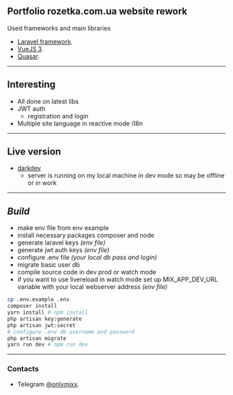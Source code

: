 ## Portfolio rozetka.com.ua website rework
Used frameworks and main libraries
- [Laravel framework](https://laravel.com).
- [VueJS 3](https://v3.vuejs.org/).
- [Quasar](https://quasar.dev/).
***
## Interesting
- All done on latest libs
- JWT auth
    - registration and login
- Multiple site language in reactive mode i18n
***
## Live version
- [darkdev](http://darkdev.in)
  - server is running on my local machine in dev mode so may be offline or in work
***
## _Build_
- make env file from env example
- install necessary packages composer and node
- generate laravel keys _(env file)_
- generate jwt auth keys _(env file)_
- configure .env file _(your local db pass and login)_
- migrate basic user db
- compile source code in dev prod or watch mode
- if you want to use livereload in watch mode set up MIX_APP_DEV_URL variable with your local webserver address _(env file)_

```sh
cp .env.example .env
composer install
yarn install # npm install
php artisan key:generate
php artisan jwt:secret
# configure .env db username and password
php artisan migrate
yarn run dev # npm run dev
```
***
### Contacts
- Telegram [@onlymixx](https://t.me/onlymixx).
